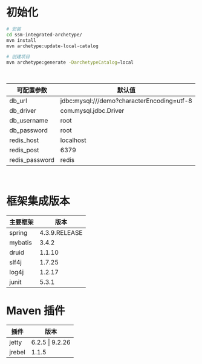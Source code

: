 # 初始化

```bash
# 安装
cd ssm-integrated-archetype/
mvn install
mvn archetype:update-local-catalog

# 创建项目
mvn archetype:generate -DarchetypeCatalog=local
```
<br>

|可配置参数|默认值|
|--|--|
|db_url         |jdbc:mysql:///demo?characterEncoding=utf-8|
|db_driver      |com.mysql.jdbc.Driver|
|db_username    |root |
|db_password    |root |
|redis_host     |localhost |
|redis_post     |6379 |
|redis_password |redis |

<br>

# 框架集成版本

|主要框架|版本|
|--|--|
|spring     |4.3.9.RELEASE |
|mybatis    |3.4.2 |
|druid      |1.1.10 |
|slf4j      |1.7.25 |
|log4j      |1.2.17 |
|junit      |5.3.1 |

# Maven 插件

|插件|版本|
|--|--|
|jetty  |6.2.5 \| 9.2.26|
|jrebel |1.1.5 |